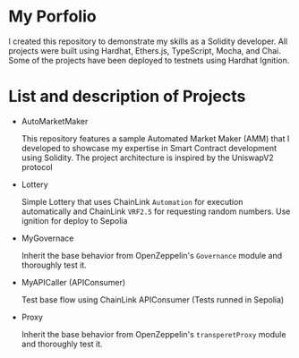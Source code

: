 # My Porfolio

I created this repository to demonstrate my skills as a Solidity developer. All projects were built using Hardhat, Ethers.js, TypeScript, Mocha, and Chai. Some of the projects have been deployed to testnets using Hardhat Ignition.

# List and description of Projects

- AutoMarketMaker

  This repository features a sample Automated Market Maker (AMM) that I developed to showcase my expertise in Smart Contract development using Solidity. The project architecture is inspired by the UniswapV2 protocol

- Lottery

  Simple Lottery that uses ChainLink `Automation` for execution automatically and ChainLink `VRF2.5` for requesting random numbers. Use ignition for deploy to Sepolia

- MyGovernace

  Inherit the base behavior from OpenZeppelin's `Governance` module and thoroughly test it.

- MyAPICaller (APIConsumer)

  Test base flow using ChainLink APIConsumer (Tests runned in Sepolia)

- Proxy

  Inherit the base behavior from OpenZeppelin's `transperetProxy` module and thoroughly test it.
